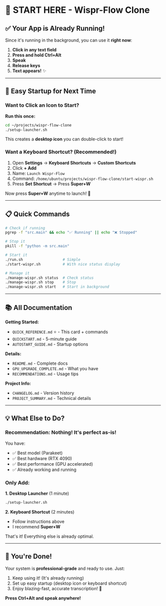 # 👋 START HERE - Wispr-Flow Clone

## ✅ Your App is Already Running!

Since it's running in the background, you can use it **right now**:

1. **Click in any text field**
2. **Press and hold Ctrl+Alt**
3. **Speak**
4. **Release keys**
5. **Text appears!** ✨

---

## 🚀 Easy Startup for Next Time

### Want to Click an Icon to Start?

**Run this once:**
```bash
cd ~/projects/wispr-flow-clone
./setup-launcher.sh
```

This creates a **desktop icon** you can double-click to start!

### Want a Keyboard Shortcut? (Recommended!)

1. Open **Settings** → **Keyboard Shortcuts** → **Custom Shortcuts**
2. Click **+ Add**
3. Name: `Launch Wispr-Flow`
4. Command: `/home/ubuntu/projects/wispr-flow-clone/start-wispr.sh`
5. Press **Set Shortcut** → Press **Super+W**

Now press **Super+W** anytime to launch! 🎯

---

## 📋 Quick Commands

```bash
# Check if running
pgrep -f "src.main" && echo "✅ Running" || echo "❌ Stopped"

# Stop it
pkill -f "python -m src.main"

# Start it
./run.sh                  # Simple
./start-wispr.sh          # With nice status display

# Manage it
./manage-wispr.sh status  # Check status
./manage-wispr.sh stop    # Stop
./manage-wispr.sh start   # Start in background
```

---

## 📚 All Documentation

**Getting Started:**
- `QUICK_REFERENCE.md` ⭐ - This card + commands
- `QUICKSTART.md` - 5-minute guide
- `AUTOSTART_GUIDE.md` - Startup options

**Details:**
- `README.md` - Complete docs
- `GPU_UPGRADE_COMPLETE.md` - What you have
- `RECOMMENDATIONS.md` - Usage tips

**Project Info:**
- `CHANGELOG.md` - Version history
- `PROJECT_SUMMARY.md` - Technical details

---

## 💡 What Else to Do?

### Recommendation: **Nothing! It's perfect as-is!**

You have:
- ✅ Best model (Parakeet)
- ✅ Best hardware (RTX 4090)
- ✅ Best performance (GPU accelerated)
- ✅ Already working and running

### Only Add:

**1. Desktop Launcher** (1 minute)
```bash
./setup-launcher.sh
```

**2. Keyboard Shortcut** (2 minutes)
- Follow instructions above
- I recommend **Super+W**

That's it! Everything else is already optimal.

---

## 🎯 You're Done!

Your system is **professional-grade** and ready to use. Just:

1. Keep using it! (It's already running)
2. Set up easy startup (desktop icon or keyboard shortcut)
3. Enjoy blazing-fast, accurate transcription! 🚀

**Press Ctrl+Alt and speak anywhere!**
